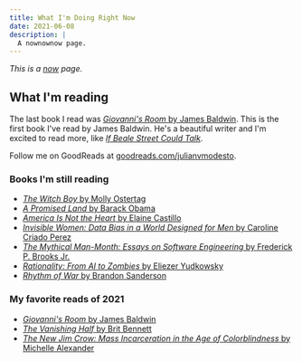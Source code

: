 ```yaml
---
title: What I'm Doing Right Now
date: 2021-06-08
description: |
  A nownownow page.
---
```


_This is a [now](http://nownownow.com/about) page._

## What I'm reading

The last book I read was [*Giovanni's Room* by James Baldwin](https://www.goodreads.com/book/show/38462.Giovanni_s_Room). This is the first book I've read by James Baldwin. He's a beautiful writer and I'm excited to read more, like [*If Beale Street Could Talk*](https://www.goodreads.com/book/show/38463.If_Beale_Street_Could_Talk).

Follow me on GoodReads at [goodreads.com/julianvmodesto](https://www.goodreads.com/julianvmodesto).

### Books I'm still reading

- [*The Witch Boy* by Molly Ostertag](https://www.goodreads.com/book/show/31193426-the-witch-boy)
- [*A Promised Land* by Barack Obama](https://www.goodreads.com/book/show/55361205-a-promised-land)
- [*America Is Not the Heart* by Elaine Castillo](https://www.goodreads.com/book/show/36248705-america-is-not-the-heart)
- [*Invisible Women: Data Bias in a World Designed for Men* by Caroline Criado Perez](https://www.goodreads.com/book/show/44083621-invisible-women)
- [*The Mythical Man-Month: Essays on Software Engineering* by Frederick P. Brooks Jr.](https://www.goodreads.com/book/show/22823968-the-mythical-man-month)
- [*Rationality: From AI to Zombies* by Eliezer Yudkowsky](https://www.goodreads.com/book/show/43780855-rationality)
- [*Rhythm of War* by Brandon Sanderson](https://www.goodreads.com/book/show/17250966-rhythm-of-war)


### My favorite reads of 2021

- [*Giovanni's Room* by James Baldwin](https://www.goodreads.com/book/show/38462.Giovanni_s_Room)
- [*The Vanishing Half* by Brit Bennett](https://www.goodreads.com/book/show/52195151-the-vanishing-half)
- [*The New Jim Crow: Mass Incarceration in the Age of Colorblindness* by Michelle Alexander](https://www.goodreads.com/book/show/53498439-the-new-jim-crow)
